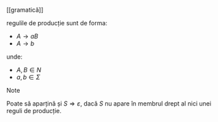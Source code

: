 [[gramatică]]

regulile de producție sunt de forma:
- $A\rightarrow aB$
- $A\rightarrow b$

unde:
- $A,B\in N$
- $a,b\in\Sigma$

> [!NOTE]
Poate să aparțină și $S\Rightarrow\varepsilon$, dacă $S$ nu apare în membrul drept al nici unei reguli de producție.